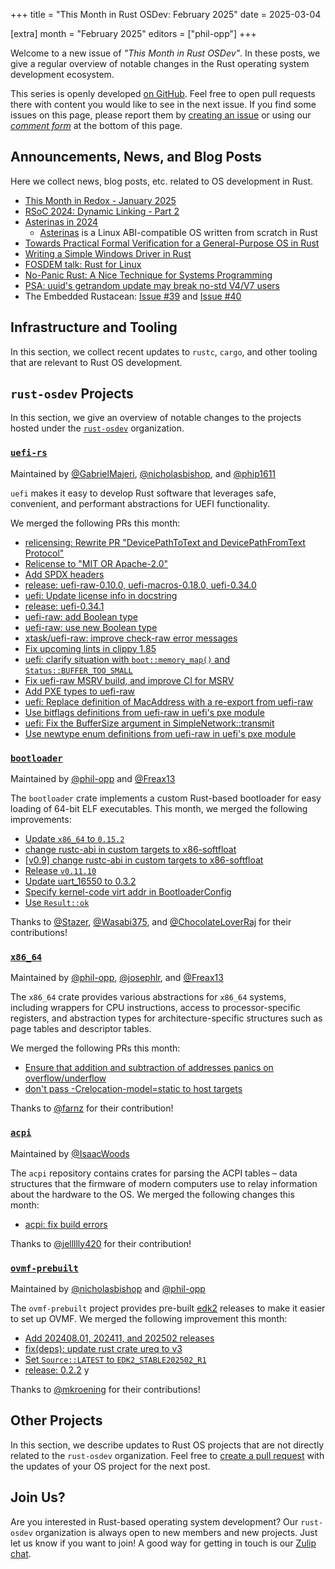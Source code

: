 +++
title = "This Month in Rust OSDev: February 2025"
date = 2025-03-04

[extra]
month = "February 2025"
editors = ["phil-opp"]
+++

Welcome to a new issue of _"This Month in Rust OSDev"_. In these posts, we give a regular overview of notable changes in the Rust operating system development ecosystem.

<!-- more -->

This series is openly developed [on GitHub](https://github.com/rust-osdev/homepage/). Feel free to open pull requests there with content you would like to see in the next issue. If you find some issues on this page, please report them by [creating an issue](https://github.com/rust-osdev/homepage/issues/new) or using our <a href="#comment-form">_comment form_</a> at the bottom of this page.

<!--
    This is a draft for the upcoming "This Month in Rust OSDev (February 2025)" post.
    Feel free to create pull requests against the `next` branch to add your
    content here.
    Please take a look at the past posts on https://rust-osdev.com/ to see the
    general structure of these posts.
-->

## Announcements, News, and Blog Posts

Here we collect news, blog posts, etc. related to OS development in Rust.

<!--
Please follow this template:

- [Title](https://example.com)
  - (optional) Some additional context
-->

- [This Month in Redox - January 2025](https://www.redox-os.org/news/this-month-250131/)
- [RSoC 2024: Dynamic Linking - Part 2](https://www.redox-os.org/news/02_rsoc2024_dynamic_linker/)
- [Asterinas in 2024](https://asterinas.github.io/2025/01/20/asterinas-in-2024.html)
  - [Asterinas](https://github.com/asterinas/asterinas) is a Linux ABI-compatible OS written from scratch in Rust
- [Towards Practical Formal Verification for a General-Purpose OS in Rust](https://asterinas.github.io/2025/02/13/towards-practical-formal-verification-for-a-general-purpose-os-in-rust.html)
- [Writing a Simple Windows Driver in Rust](https://scorpiosoftware.net/2025/02/08/writing-a-simple-driver-in-rust/)
- [FOSDEM talk: Rust for Linux](https://fosdem.org/2025/schedule/event/fosdem-2025-6507-rust-for-linux/)
- [No-Panic Rust: A Nice Technique for Systems Programming](https://blog.reverberate.org/2025/02/03/no-panic-rust.html)
- [PSA: uuid's getrandom update may break no-std V4/V7 users](https://www.reddit.com/r/rust/comments/1ihd0hf/psa_uuids_getrandom_update_may_break_nostd_v4v7/)
- The Embedded Rustacean: [Issue #39](https://www.theembeddedrustacean.com/p/the-embedded-rustacean-issue-39) and [Issue #40](https://www.theembeddedrustacean.com/p/the-embedded-rustacean-issue-40)

## Infrastructure and Tooling

In this section, we collect recent updates to `rustc`, `cargo`, and other tooling that are relevant to Rust OS development.

<!--
    Please use the following template:

- [Title](https://example.com)
  - (optional) Some additional context
-->


## `rust-osdev` Projects

In this section, we give an overview of notable changes to the projects hosted under the [`rust-osdev`](https://github.com/rust-osdev/about) organization.

<!--
    Please use the following template:

    ### [`repo_name`](https://github.com/rust-osdev/repo_name)
    <span class="maintainers">Maintained by [@maintainer_1](https://github.com/maintainer_1)</span>

    The `repo_name` crate ...<<short introduction>>...

    We merged the following changes this month:
    <<changelog, either in list or text form>>
-->

### [`uefi-rs`](https://github.com/rust-osdev/uefi-rs)
<span class="maintainers">Maintained by [@GabrielMajeri](https://github.com/GabrielMajeri), [@nicholasbishop](https://github.com/nicholasbishop), and [@phip1611](https://github.com/phip1611)</span>

`uefi` makes it easy to develop Rust software that leverages safe, convenient,
and performant abstractions for UEFI functionality.

We merged the following PRs this month:

- [relicensing: Rewrite PR "DevicePathToText and DevicePathFromText Protocol"](https://github.com/rust-osdev/uefi-rs/pull/1528)
- [Relicense to "MIT OR Apache-2.0"](https://github.com/rust-osdev/uefi-rs/pull/1531)
- [Add SPDX headers](https://github.com/rust-osdev/uefi-rs/pull/1532)
- [release: uefi-raw-0.10.0, uefi-macros-0.18.0, uefi-0.34.0](https://github.com/rust-osdev/uefi-rs/pull/1533)
- [uefi: Update license info in docstring](https://github.com/rust-osdev/uefi-rs/pull/1534)
- [release: uefi-0.34.1](https://github.com/rust-osdev/uefi-rs/pull/1535)
- [uefi-raw: add Boolean type](https://github.com/rust-osdev/uefi-rs/pull/1536)
- [uefi-raw: use new Boolean type ](https://github.com/rust-osdev/uefi-rs/pull/1538)
- [xtask/uefi-raw: improve check-raw error messages](https://github.com/rust-osdev/uefi-rs/pull/1537)
- [Fix upcoming lints in clippy 1.85](https://github.com/rust-osdev/uefi-rs/pull/1541)
- [uefi: clarify situation with `boot::memory_map()` and `Status::BUFFER_TOO_SMALL`](https://github.com/rust-osdev/uefi-rs/pull/1540)
- [Fix uefi-raw MSRV build, and improve CI for MSRV](https://github.com/rust-osdev/uefi-rs/pull/1542)
- [Add PXE types to uefi-raw](https://github.com/rust-osdev/uefi-rs/pull/1543)
- [uefi: Replace definition of MacAddress with a re-export from uefi-raw](https://github.com/rust-osdev/uefi-rs/pull/1547)
- [Use bitflags definitions from uefi-raw in uefi's pxe module](https://github.com/rust-osdev/uefi-rs/pull/1548)
- [uefi: Fix the BufferSize argument in SimpleNetwork::transmit](https://github.com/rust-osdev/uefi-rs/pull/1550)
- [Use newtype enum definitions from uefi-raw in uefi's pxe module](https://github.com/rust-osdev/uefi-rs/pull/1551)

<!-- - [chore(deps): update crate-ci/typos action to v1.29.7](https://github.com/rust-osdev/uefi-rs/pull/1544) -->
<!-- - [chore(deps): lock file maintenance](https://github.com/rust-osdev/uefi-rs/pull/1546) -->
<!-- - [chore(deps): update crate-ci/typos action to v1.29.9](https://github.com/rust-osdev/uefi-rs/pull/1554) -->


### [`bootloader`](https://github.com/rust-osdev/bootloader)
<span class="maintainers">Maintained by [@phil-opp](https://github.com/phil-opp) and [@Freax13](https://github.com/orgs/rust-osdev/people/Freax13)</span>

The `bootloader` crate implements a custom Rust-based bootloader for easy loading of 64-bit ELF executables. This month, we merged the following improvements:

- [Update `x86_64` to `0.15.2`](https://github.com/rust-osdev/bootloader/pull/490)
- [change rustc-abi in custom targets to x86-softfloat](https://github.com/rust-osdev/bootloader/pull/491)
- [[v0.9] change rustc-abi in custom targets to x86-softfloat](https://github.com/rust-osdev/bootloader/pull/492)
- [Release `v0.11.10`](https://github.com/rust-osdev/bootloader/pull/493)
- [Update uart_16550 to 0.3.2](https://github.com/rust-osdev/bootloader/pull/495)
- [Specify kernel-code virt addr in BootloaderConfig](https://github.com/rust-osdev/bootloader/pull/494)
- [Use `Result::ok`](https://github.com/rust-osdev/bootloader/pull/496)

Thanks to [@Stazer](https://github.com/Stazer), [@Wasabi375](https://github.com/Wasabi375), and [@ChocolateLoverRaj](https://github.com/ChocolateLoverRaj) for their contributions!


### [`x86_64`](https://github.com/rust-osdev/x86_64)
<span class="maintainers">Maintained by [@phil-opp](https://github.com/phil-opp), [@josephlr](https://github.com/orgs/rust-osdev/people/josephlr), and [@Freax13](https://github.com/orgs/rust-osdev/people/Freax13)</span>

The `x86_64` crate provides various abstractions for `x86_64` systems, including wrappers for CPU instructions, access to processor-specific registers, and abstraction types for architecture-specific structures such as page tables and descriptor tables.

We merged the following PRs this month:

- [Ensure that addition and subtraction of addresses panics on overflow/underflow](https://github.com/rust-osdev/x86_64/pull/535)
- [don't pass -Crelocation-model=static to host targets](https://github.com/rust-osdev/x86_64/pull/536)

Thanks to [@farnz](https://github.com/farnz) for their contribution!


### [`acpi`](https://github.com/rust-osdev/acpi)
<span class="maintainers">Maintained by [@IsaacWoods](https://github.com/IsaacWoods)</span>

The `acpi` repository contains crates for parsing the ACPI tables – data structures that the firmware of modern computers use to relay information about the hardware to the OS. We merged the following changes this month:

- [acpi: fix build errors](https://github.com/rust-osdev/acpi/pull/240)

Thanks to [@jellllly420](https://github.com/jellllly420) for their contribution!


### [`ovmf-prebuilt`](https://github.com/rust-osdev/ovmf-prebuilt)
<span class="maintainers">Maintained by [@nicholasbishop](https://github.com/nicholasbishop) and [@phil-opp](https://github.com/phil-opp)</span>

The `ovmf-prebuilt` project provides pre-built [edk2](https://github.com/tianocore/edk2) releases to make it easier to set up OVMF. We merged the following improvement this month:

- [Add 202408.01, 202411, and 202502 releases](https://github.com/rust-osdev/ovmf-prebuilt/pull/139)
- [fix(deps): update rust crate ureq to v3](https://github.com/rust-osdev/ovmf-prebuilt/pull/146)
- [Set `Source::LATEST` to `EDK2_STABLE202502_R1`](https://github.com/rust-osdev/ovmf-prebuilt/pull/145)
- [release: 0.2.2](https://github.com/rust-osdev/ovmf-prebuilt/pull/140)
y
<!-- - [chore(deps): lock file maintenance](https://github.com/rust-osdev/ovmf-prebuilt/pull/135) -->
<!-- - [chore(deps): lock file maintenance](https://github.com/rust-osdev/ovmf-prebuilt/pull/136) -->
<!-- - [chore(deps): lock file maintenance](https://github.com/rust-osdev/ovmf-prebuilt/pull/137) -->
<!-- - [chore(deps): lock file maintenance](https://github.com/rust-osdev/ovmf-prebuilt/pull/138) -->
<!-- - [chore(deps): lock file maintenance](https://github.com/rust-osdev/ovmf-prebuilt/pull/144) -->
<!-- - [chore(deps): lock file maintenance](https://github.com/rust-osdev/ovmf-prebuilt/pull/148) -->

Thanks to [@mkroening](https://github.com/mkroening) for their contributions!




## Other Projects

In this section, we describe updates to Rust OS projects that are not directly related to the `rust-osdev` organization. Feel free to [create a pull request](https://github.com/rust-osdev/homepage/pulls) with the updates of your OS project for the next post.

<!--
    Please use the following template:

    ### [`owner_name/repo_name`](https://github.com/rust-osdev/owner_name/repo_name)
    <span class="maintainers">(Section written by [@your_github_name](https://github.com/your_github_name))</span>

    ...<<your project updates>>...
-->


## Join Us?

Are you interested in Rust-based operating system development? Our `rust-osdev` organization is always open to new members and new projects. Just let us know if you want to join! A good way for getting in touch is our [Zulip chat](https://rust-osdev.zulipchat.com).
